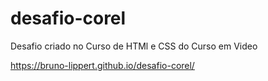 # desafio-corel
Desafio criado no Curso de HTMl e CSS do Curso em Video

https://bruno-lippert.github.io/desafio-corel/

